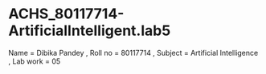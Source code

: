 # ACHS_80117714-ArtificialIntelligent.lab5
Name = Dibika Pandey , Roll no = 80117714 , Subject = Artificial Intelligence , Lab work = 05 
